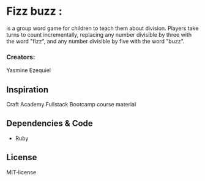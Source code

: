# Fizz buzz :
is a group word game for children to teach them about division. Players take turns to count incrementally, replacing any number divisible by three with the word "fizz", and any number divisible by five with the word "buzz".

### Creators: 
Yasmine Ezequiel

## Inspiration
Craft Academy Fullstack Bootcamp course material

## Dependencies & Code
- Ruby

## License
MIT-license
